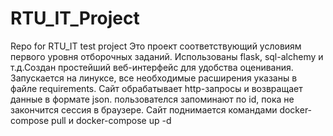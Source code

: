 # RTU_IT_Project
Repo for RTU_IT test project
Это проект соответствующий условиям первого уровня отборочных заданий. Использованы flask, sql-alchemy и т.д.Создан простейший веб-интерфейс для удобства оценивания. Запускается на линуксе, все необходимые расширения указаны в файле requirements. Сайт обрабатывает http-запросы и возвращает данные в формате json. пользователся запоминают по id, пока не закончится сессия в браузере.
Сайт поднимается командами 
docker-compose pull
и docker-compose up -d
